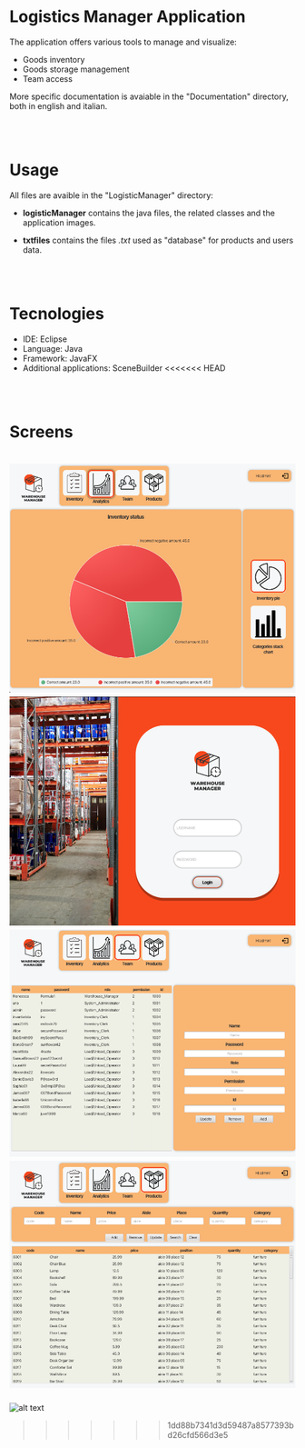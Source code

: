 # Logistics Manager Application

The application offers various tools to manage and visualize:

- Goods inventory
- Goods storage management
- Team access

More specific documentation is avaiable in the "Documentation" directory, both in english and italian.

<br>
<br>

# Usage

All files are avaible in the "LogisticManager" directory:

- **logisticManager** contains the java files, the related classes and the application images.

- **txtfiles** contains the files *.txt* used as "database" for products and users data.

<br>
<br>

# Tecnologies
- IDE: Eclipse
- Language: Java
- Framework: JavaFX
- Additional applications: SceneBuilder
<<<<<<< HEAD

<br>
<br>

# Screens

![alt text](https://github.com/Anlak98/LogisticsManager/blob/main/screens/cake.png?raw=true)
![alt text](https://github.com/Anlak98/LogisticsManager/blob/main/screens/login.png?raw=true)
![alt text](https://github.com/Anlak98/LogisticsManager/blob/main/screens/team.png?raw=true)
![alt text](https://github.com/Anlak98/LogisticsManager/blob/main/screens/products.png?raw=true)
=======

![alt text]([Title](https://github.com/Anlak98)/[LogisticsManager]/blob/[branch]/image.jpg?raw=true)
>>>>>>> 1dd88b7341d3d59487a8577393bd26cfd566d3e5